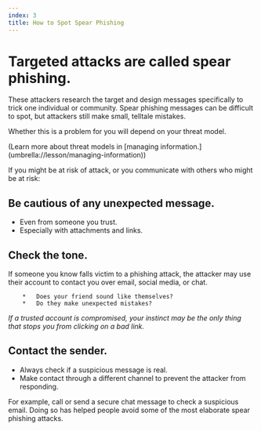 ```yaml
---
index: 3
title: How to Spot Spear Phishing
---
```

# Targeted attacks are called spear phishing. 

These attackers research the target and design messages specifically to trick one individual or community. Spear phishing messages can be difficult to spot, but attackers still make small, telltale mistakes. 

Whether this is a problem for you will depend on your threat model.

(Learn more about threat models in [managing information.] (umbrella://lesson/managing-information))

If you might be at risk of attack, or you communicate with others who might be at risk: 

## Be cautious of any unexpected message. 

*	Even from someone you trust.  
*	Especially with attachments and links. 

## Check the tone.

If someone you know falls victim to a phishing attack, the attacker may use their account to contact you over email, social media, or chat. 
 
		*	Does your friend sound like themselves? 
		*	Do they make unexpected mistakes? 

*If a trusted account is compromised, your instinct may be the only thing that stops you from clicking on a bad link.*   
 
## Contact the sender.

*	Always check if a suspicious message is real. 
*	Make contact through a different channel to prevent the attacker from responding. 

For example, call or send a secure chat message to check a suspicious email. Doing so has helped people avoid some of the most elaborate spear phishing attacks.